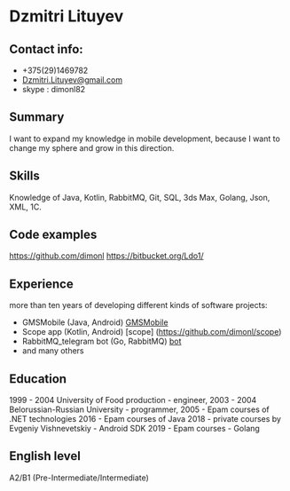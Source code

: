 
# Dzmitri Lituyev

## Contact info:
* +375(29)1469782
* Dzmitri.Lituyev@gmail.com
* skype : dimonl82

## Summary
I want to expand my knowledge in mobile development, because I want to change my sphere 
and grow in this direction.

## Skills
Knowledge of Java, Kotlin, RabbitMQ, Git, SQL, 3ds Max, Golang, Json, XML, 1C.

## Code examples
https://github.com/dimonl
https://bitbucket.org/Ldo1/


## Experience
more than ten years of developing different kinds of software
projects:
 - GMSMobile (Java, Android) [GMSMobile](https://github.com/dimonl/GMSMobile)
 - Scope app (Kotlin, Android) [scope] (https://github.com/dimonl/scope)
 - RabbitMQ_telegram bot (Go, RabbitMQ) [bot](https://github.com/dimonl/srv_contract_bot)
 - and many others

## Education
1999 - 2004 University of Food production - engineer,
2003 - 2004 Belorussian-Russian University - programmer,
2005 - Epam courses of .NET technologies
2016 - Epam courses of Java
2018 - private courses by Evgeniy Vishnevetskiy - Android SDK
2019 - Epam courses - Golang

## English level
A2/B1 (Pre-Intermediate/Intermediate)
